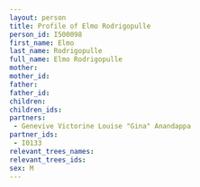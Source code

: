 ```yaml
---
layout: person
title: Profile of Elmo Rodrigopulle
person_id: I500098
first_name: Elmo
last_name: Rodrigopulle
full_name: Elmo Rodrigopulle
mother: 
mother_id: 
father: 
father_id: 
children:
children_ids:
partners:
 - Genevive Victorine Louise "Gina" Anandappa
partner_ids:
 - I0133
relevant_trees_names:
relevant_trees_ids:
sex: M
---
```


